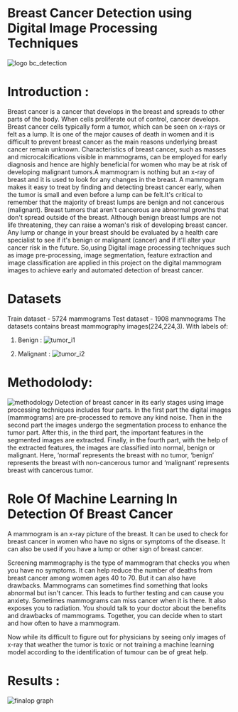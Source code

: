 # Breast Cancer Detection using Digital Image Processing Techniques

![logo bc_detection](https://user-images.githubusercontent.com/109131720/182790612-aa69d125-5913-4fcb-b28f-fd03f77869ed.jpg)

# Introduction :
Breast cancer is a cancer that develops in the breast and spreads to other parts of the body. When cells proliferate out of control, cancer develops. Breast cancer cells typically form a tumor, which can be seen on x-rays or felt as a lump. It is one of the major causes of death in women and it is difficult to prevent breast cancer as the main reasons underlying breast cancer remain unknown. Characteristics of breast cancer, such as masses and microcalcifications visible in mammograms, can be employed for early diagnosis and hence are highly beneficial for women who may be at risk of developing malignant tumors.A mammogram is nothing but an x-ray of breast and it is used to look for any changes in the breast. A mammogram makes it easy to treat by finding and detecting breast cancer early, when the tumor is small and even before a lump can be felt.It's critical to remember that the majority of breast lumps are benign and not cancerous (malignant). Breast tumors that aren't cancerous are abnormal growths that don't spread outside of the breast. Although benign breast lumps are not life threatening, they can raise a woman's risk of developing breast cancer. Any lump or change in your breast should be evaluated by a health care specialist to see if it's benign or malignant (cancer) and if it'll alter your cancer risk in the future.
So,using Digital image processing techniques such as image pre-processing, image segmentation, feature extraction and image classification are applied in this project on the digital mammogram images to achieve early and automated detection of breast cancer.

# Datasets
Train dataset - 5724 mammograms
Test dataset -  1908 mammograms
The datasets contains breast mammography images(224,224,3). With labels of:
1. Benign :
![tumor_i1](https://user-images.githubusercontent.com/109131720/185968183-ba3e9bd9-4ceb-469b-832b-4508847d9c6f.jpg)

2. Malignant :
![tumor_i2](https://user-images.githubusercontent.com/109131720/185968604-dad391d2-15a1-49dd-a528-a86f4f01f412.jpg)

# Methodolody:

![methodology](https://user-images.githubusercontent.com/109131720/186214997-338d7a0d-7d82-4af2-b96e-d59252718280.jpg)
Detection of breast cancer in its early stages using image processing techniques includes four
parts. In the first part the digital images (mammograms) are pre-processed to remove any kind
noise. Then in the second part the images undergo the segmentation process to enhance the
tumor part. After this, in the third part, the important features in the segmented images are
extracted. Finally, in the fourth part, with the help of the extracted features, the images are
classified into normal, benign or malignant. Here, ‘normal’ represents the breast with no tumor,
‘benign’ represents the breast with non-cancerous tumor and ‘malignant’ represents breast with
cancerous tumor.

# Role Of Machine Learning In Detection Of Breast Cancer
A mammogram is an x-ray picture of the breast. It can be used to check for breast cancer in women who have no signs or symptoms of the disease. It can also be used if you have a lump or other sign of breast cancer.

Screening mammography is the type of mammogram that checks you when you have no symptoms. It can help reduce the number of deaths from breast cancer among women ages 40 to 70. But it can also have drawbacks. Mammograms can sometimes find something that looks abnormal but isn't cancer. This leads to further testing and can cause you anxiety. Sometimes mammograms can miss cancer when it is there. It also exposes you to radiation. You should talk to your doctor about the benefits and drawbacks of mammograms. Together, you can decide when to start and how often to have a mammogram.

Now while its difficult to figure out for physicians by seeing only images of x-ray that weather the tumor is toxic or not training a machine learning model according to the identification of tumour can be of great help.

# Results :
![finalop graph](https://user-images.githubusercontent.com/109131720/185975791-4650b319-ff66-4a78-884a-904a26801cba.jpg)


